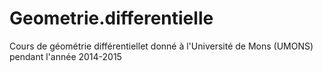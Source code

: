 # Geometrie.differentielle
Cours de géométrie différentiellet donné à l'Université de Mons (UMONS) pendant l'année 2014-2015
